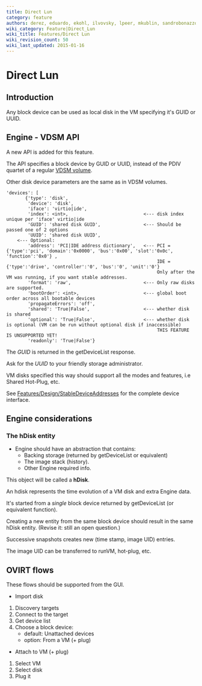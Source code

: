 ```yaml
---
title: Direct Lun
category: feature
authors: derez, eduardo, ekohl, ilvovsky, lpeer, mkublin, sandrobonazzola
wiki_category: Feature|Direct_Lun
wiki_title: Features/Direct Lun
wiki_revision_count: 50
wiki_last_updated: 2015-01-16
---
```


# Direct Lun

## Introduction

Any block device can be used as local disk in the VM specifying it's GUID or UUID.

## Engine - VDSM API

A new API is added for this feature.

The API specifies a block device by GUID or UUID, instead of the PDIV quartet of a regular [VDSM volume](Live_Snapshots#Introduction).

Other disk device parameters are the same as in VDSM volumes.

    'devices': [   
           {'type': 'disk',
            'device': 'disk',
            'iface': 'virtio|ide',
            'index': <int>,                            <--- disk index unique per 'iface' virtio|ide
            'GUID': 'shared disk GUID',                <--- Should be passed one of 2 options
            'UUID': 'shared disk UUID',
        <--- Optional:
            'address': 'PCI|IDE address dictionary',   <--- PCI = {'type':'pci', 'domain':'0x0000', 'bus':'0x00', 'slot':'0x0c', 'function':'0x0'} ,  
                                                            IDE = {'type':'drive', 'controller':'0', 'bus':'0', 'unit':'0'}
                                                            Only after the VM was running, if you want stable addresses.
            'format': 'raw',                           <--- Only raw disks are supported.
            'bootOrder': <int>,                        <--- global boot order across all bootable devices
            'propagateErrors': 'off',
            'shared': 'True|False',                    <--- whether disk is shared
            'optional': 'True|False',                  <--- whether disk is optional (VM can be run without optional disk if inaccessible)
                                                            THIS FEATURE IS UNSUPPORTED YET!
            'readonly': 'True|False'}

The *GUID* is returned in the getDeviceList response.

Ask for the *UUID* to your friendly storage administrator.

VM disks specified this way should support all the modes and features, i.e Shared Hot-Plug, etc.

See [Features/Design/StableDeviceAddresses](Features/Design/StableDeviceAddresses) for the complete device interface.

## Engine considerations

### The hDisk entity

*   Engine should have an abstraction that contains:
    -   Backing storage (returned by getDeviceList or equivalent)
    -   The image stack (history).
    -   Other Engine required info.

This object will be called a **hDisk**.

An hdisk represents the time evolution of a VM disk and extra Engine data.

It's started from a *single* block device returned by getDeviceList (or equivalent function).

Creating a new entity from the same block device should result in the same hDisk entity. (Revise it: still an open question.)

Successive snapshots creates new (time stamp, image UID) entries.

The image UID can be transferred to runVM, hot-plug, etc.

## OVIRT flows

These flows should be supported from the GUI.

*   Import disk

1.  Discovery targets
2.  Connect to the target
3.  Get device list
4.  Choose a block device:
    -   default: Unattached devices
    -   option: From a VM (+ plug)

*   Attach to VM (+ plug)

1.  Select VM
2.  Select disk
3.  Plug it
